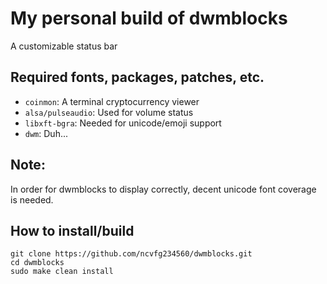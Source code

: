 # My personal build of dwmblocks
A customizable status bar

## Required fonts, packages, patches, etc.
- `coinmon`: A terminal cryptocurrency viewer
- `alsa/pulseaudio`: Used for volume status
- `libxft-bgra`: Needed for unicode/emoji support
- `dwm`: Duh...

## Note:
In order for dwmblocks to display correctly,
decent unicode font coverage is needed.

## How to install/build
```
git clone https://github.com/ncvfg234560/dwmblocks.git
cd dwmblocks
sudo make clean install
```
